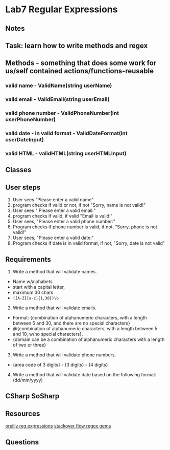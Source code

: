 ﻿# Lab7 Regular Expressions

## Notes

## Task: learn how to write methods and regex 

## Methods - something that does some work for us/self contained actions/functions-reusable

### valid name - ValidName(string userName)
### valid email - ValidEmail(string userEmail)

### valid phone number - ValidPhoneNumber(int userPhoneNumber)

### valid date - in valid format - ValidDateFormat(int userDateInput)

### valid HTML - validHTML(string userHTMLInput)


## Classes

## User steps

1. User sees "Please enter a valid name"
2. program checks if valid or not, if not "Sorry, name is not valid!"
3. User sees " Please enter a valid email:"
4. program checks if valid, if valid "Email is valid!"
5. User sees, "Please enter a valid phone number:"
6. Program checks if phone number is valid, if not, "Sorry, phone is not valid!"
7. User sees, "Please enter a valid date:"
8. Program checks if date is in valid format, if not, "Sorry, date is not valid"


## Requirements

1. Write a method that will validate names.
- Name w/alphabets
- start with a capital letter,
- maximum 30 chars
- `([A-Z][a-z]{1,30})\b`

2. Write a method that will validate emails. 
- Format: {combination of alphanumeric characters, with a length between 5 and 30, and there are no special characters}
- @{combination of alphanumeric
characters, with a length between 5 and 10, w/no special characters}.
- {domain can be a combination of alphanumeric characters with a length of two or three}

3. Write a method that will validate phone numbers.
- {area code of 3 digits} - {3 digits} - {4 digits}
4. Write a method that will validate date based on the following format: (dd/mm/yyyy) 

## CSharp SoSharp

## Resources
[oreilly reg expressions](https://www.oreilly.com/library/view/regular-expressions-cookbook/9781449327453/ch06s07.html) 
[stackover flow regex gems](https://stackoverflow.com/questions/4374185/regular-expression-match-to-test-for-a-valid-year)


## Questions
